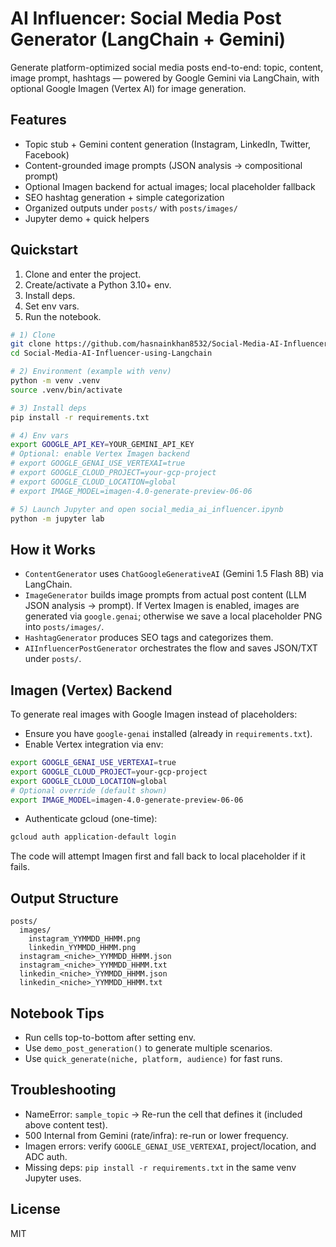 # AI Influencer: Social Media Post Generator (LangChain + Gemini)

Generate platform-optimized social media posts end-to-end: topic, content, image prompt, hashtags — powered by Google Gemini via LangChain, with optional Google Imagen (Vertex AI) for image generation.

## Features
- Topic stub + Gemini content generation (Instagram, LinkedIn, Twitter, Facebook)
- Content-grounded image prompts (JSON analysis → compositional prompt)
- Optional Imagen backend for actual images; local placeholder fallback
- SEO hashtag generation + simple categorization
- Organized outputs under `posts/` with `posts/images/`
- Jupyter demo + quick helpers

## Quickstart
1) Clone and enter the project.
2) Create/activate a Python 3.10+ env.
3) Install deps.
4) Set env vars.
5) Run the notebook.

```bash
# 1) Clone
git clone https://github.com/hasnainkhan8532/Social-Media-AI-Influencer-using-Langchain.git
cd Social-Media-AI-Influencer-using-Langchain

# 2) Environment (example with venv)
python -m venv .venv
source .venv/bin/activate

# 3) Install deps
pip install -r requirements.txt

# 4) Env vars
export GOOGLE_API_KEY=YOUR_GEMINI_API_KEY
# Optional: enable Vertex Imagen backend
# export GOOGLE_GENAI_USE_VERTEXAI=true
# export GOOGLE_CLOUD_PROJECT=your-gcp-project
# export GOOGLE_CLOUD_LOCATION=global
# export IMAGE_MODEL=imagen-4.0-generate-preview-06-06

# 5) Launch Jupyter and open social_media_ai_influencer.ipynb
python -m jupyter lab
```

## How it Works
- `ContentGenerator` uses `ChatGoogleGenerativeAI` (Gemini 1.5 Flash 8B) via LangChain.
- `ImageGenerator` builds image prompts from actual post content (LLM JSON analysis → prompt). If Vertex Imagen is enabled, images are generated via `google.genai`; otherwise we save a local placeholder PNG into `posts/images/`.
- `HashtagGenerator` produces SEO tags and categorizes them.
- `AIInfluencerPostGenerator` orchestrates the flow and saves JSON/TXT under `posts/`.

## Imagen (Vertex) Backend
To generate real images with Google Imagen instead of placeholders:
- Ensure you have `google-genai` installed (already in `requirements.txt`).
- Enable Vertex integration via env:
```bash
export GOOGLE_GENAI_USE_VERTEXAI=true
export GOOGLE_CLOUD_PROJECT=your-gcp-project
export GOOGLE_CLOUD_LOCATION=global
# Optional override (default shown)
export IMAGE_MODEL=imagen-4.0-generate-preview-06-06
```
- Authenticate gcloud (one-time):
```bash
gcloud auth application-default login
```
The code will attempt Imagen first and fall back to local placeholder if it fails.

## Output Structure
```
posts/
  images/
    instagram_YYMMDD_HHMM.png
    linkedin_YYMMDD_HHMM.png
  instagram_<niche>_YYMMDD_HHMM.json
  instagram_<niche>_YYMMDD_HHMM.txt
  linkedin_<niche>_YYMMDD_HHMM.json
  linkedin_<niche>_YYMMDD_HHMM.txt
```

## Notebook Tips
- Run cells top-to-bottom after setting env.
- Use `demo_post_generation()` to generate multiple scenarios.
- Use `quick_generate(niche, platform, audience)` for fast runs.

## Troubleshooting
- NameError: `sample_topic` → Re-run the cell that defines it (included above content test).
- 500 Internal from Gemini (rate/infra): re-run or lower frequency.
- Imagen errors: verify `GOOGLE_GENAI_USE_VERTEXAI`, project/location, and ADC auth.
- Missing deps: `pip install -r requirements.txt` in the same venv Jupyter uses.

## License
MIT
